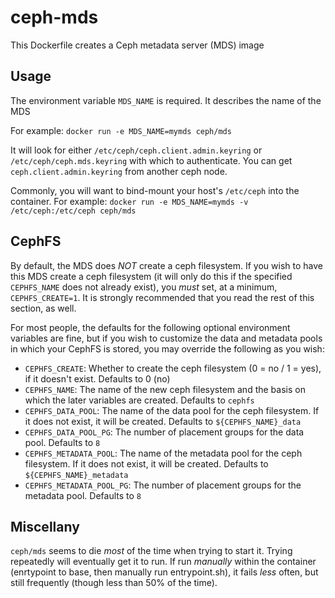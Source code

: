 ceph-mds
========

This Dockerfile creates a Ceph metadata server (MDS) image


Usage
-----

The environment variable `MDS_NAME` is required.  It describes the name of the MDS

For example:
`docker run -e MDS_NAME=mymds ceph/mds`

It will look for either `/etc/ceph/ceph.client.admin.keyring` or `/etc/ceph/ceph.mds.keyring` with which to authenticate.  You can get `ceph.client.admin.keyring` from another ceph node.

Commonly, you will want to bind-mount your host's `/etc/ceph` into the container.  For example:
`docker run -e MDS_NAME=mymds -v /etc/ceph:/etc/ceph ceph/mds`

CephFS
------

By default, the MDS does _NOT_ create a ceph filesystem.  If you wish to have this MDS create a ceph filesystem (it will only do this if the specified `CEPHFS_NAME` does not already exist), you _must_ set, at a minimum, `CEPHFS_CREATE=1`.  It is strongly recommended that you read the rest of this section, as well.

For most people, the defaults for the following optional environment variables are fine, but if you wish to customize the data and metadata pools in which your CephFS is stored, you may override the following as you wish:

  * `CEPHFS_CREATE`: Whether to create the ceph filesystem (0 = no / 1 = yes), if it doesn't exist.  Defaults to 0 (no)
  * `CEPHFS_NAME`: The name of the new ceph filesystem and the basis on which the later variables are created.  Defaults to `cephfs`
  * `CEPHFS_DATA_POOL`:  The name of the data pool for the ceph filesystem.  If it does not exist, it will be created.  Defaults to `${CEPHFS_NAME}_data`
  * `CEPHFS_DATA_POOL_PG`:  The number of placement groups for the data pool.  Defaults to `8`
  * `CEPHFS_METADATA_POOL`:  The name of the metadata pool for the ceph filesystem.  If it does not exist, it will be created.  Defaults to `${CEPHFS_NAME}_metadata`
  * `CEPHFS_METADATA_POOL_PG`:  The number of placement groups for the metadata pool.  Defaults to `8`

Miscellany
----------

`ceph/mds` seems to die _most_ of the time when trying to start it.  Trying repeatedly will eventually get it to run.  If run _manually_ within the container (enrtypoint to base, then manually run entrypoint.sh), it fails _less_ often, but still frequently (though less than 50% of the time).
